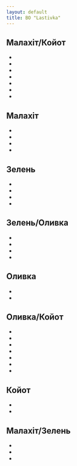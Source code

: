 ```yaml
---
layout: default
title: BO "Lastivka"
---
```

<div class="container">
  <h2>Малахіт/Койот</h2>
  <ul class="image-gallery">
    <li>
      <a href="/assets/images/1/1.jpg">
        <img src="/assets/images/1/1.jpg" alt="" />
      </a>
    </li>
    <li>
      <a href="/assets/images/1/2.jpg">
        <img src="/assets/images/1/2.jpg" alt="" />
      </a>
    </li>
    <li>
      <a href="/assets/images/1/3.jpg">
        <img src="/assets/images/1/3.jpg" alt="" />
      </a>
    </li>
    <li>
      <a href="/assets/images/1/4.jpg">
        <img src="/assets/images/1/4.jpg" alt="" />
      </a>
    </li>
    <li>
      <a href="/assets/images/1/5.jpg">
        <img src="/assets/images/1/5.jpg" alt="" />
      </a>
    </li>
    <li>
      <a href="/assets/images/1/6.jpg">
        <img src="/assets/images/1/6.jpg" alt="" />
      </a>
    </li>
    <li>
      <a href="/assets/images/1/7.jpg">
        <img src="/assets/images/1/7.jpg" alt="" />
      </a>
    </li>
  </ul>
  <h2>Малахіт</h2>
  <ul class="image-gallery">
    <li>
      <a href="/assets/images/2/1.jpg">
        <img src="/assets/images/2/1.jpg" alt="" />
      </a>
    </li>
    <li>
      <a href="/assets/images/2/2.jpg">
        <img src="/assets/images/2/2.jpg" alt="" />
      </a>
    </li>
    <li>
      <a href="/assets/images/2/3.jpg">
        <img src="/assets/images/2/3.jpg" alt="" />
      </a>
    </li>
    <li>
      <a href="/assets/images/2/4.jpg">
        <img src="/assets/images/2/4.jpg" alt="" />
      </a>
    </li>
  </ul>
  <h2>Зелень</h2>
  <ul class="image-gallery">
    <li>
      <a href="/assets/images/3/1.jpg">
        <img src="/assets/images/3/1.jpg" alt="" />
      </a>
    </li>
    <li>
      <a href="/assets/images/3/2.jpg">
        <img src="/assets/images/3/2.jpg" alt="" />
      </a>
    </li>
    <li>
      <a href="/assets/images/3/3.jpg">
        <img src="/assets/images/3/3.jpg" alt="" />
      </a>
    </li>
    <li>
      <a href="/assets/images/3/4.jpg">
        <img src="/assets/images/3/4.jpg" alt="" />
      </a>
    </li>
  </ul>
  <h2>Зелень/Оливка</h2>
  <ul class="image-gallery">
    <li>
      <a href="/assets/images/4/1.jpg">
        <img src="/assets/images/4/1.jpg" alt="" />
      </a>
    </li>
    <li>
      <a href="/assets/images/4/2.jpg">
        <img src="/assets/images/4/2.jpg" alt="" />
      </a>
    </li>
    <li>
      <a href="/assets/images/4/3.jpg">
        <img src="/assets/images/4/3.jpg" alt="" />
      </a>
    </li>
    <li>
      <a href="/assets/images/4/4.jpg">
        <img src="/assets/images/4/4.jpg" alt="" />
      </a>
    </li>
  </ul>
  <h2>Оливка</h2>
  <ul class="image-gallery">
    <li>
      <a href="/assets/images/5/1.jpg">
        <img src="/assets/images/5/1.jpg" alt="" />
      </a>
    </li>
    <li>
      <a href="/assets/images/5/2.jpg">
        <img src="/assets/images/5/2.jpg" alt="" />
      </a>
    </li>
  </ul>
  <h2>Оливка/Койот</h2>
  <ul class="image-gallery">
    <li>
      <a href="/assets/images/6/1.jpg">
        <img src="/assets/images/6/1.jpg" alt="" />
      </a>
    </li>
    <li>
      <a href="/assets/images/6/2.jpg">
        <img src="/assets/images/6/2.jpg" alt="" />
      </a>
    </li>
    <li>
      <a href="/assets/images/6/3.jpg">
        <img src="/assets/images/6/3.jpg" alt="" />
      </a>
    </li>
    <li>
      <a href="/assets/images/6/4.jpg">
        <img src="/assets/images/6/4.jpg" alt="" />
      </a>
    </li>
    <li>
      <a href="/assets/images/6/5.jpg">
        <img src="/assets/images/6/5.jpg" alt="" />
      </a>
    </li>
    <li>
      <a href="/assets/images/6/6.jpg">
        <img src="/assets/images/6/6.jpg" alt="" />
      </a>
    </li>
    <li>
      <a href="/assets/images/6/7.jpg">
        <img src="/assets/images/6/7.jpg" alt="" />
      </a>
    </li>
  </ul>
  <h2>Койот</h2>
  <ul class="image-gallery">
    <li>
      <a href="/assets/images/7/1.jpg">
        <img src="/assets/images/7/1.jpg" alt="" />
      </a>
    </li>
    <li>
      <a href="/assets/images/7/2.jpg">
        <img src="/assets/images/7/2.jpg" alt="" />
      </a>
    </li>
  </ul>
  <h2>Малахіт/Зелень</h2>
  <ul class="image-gallery">
    <li>
      <a href="/assets/images/8/1.jpg">
        <img src="/assets/images/8/1.jpg" alt="" />
      </a>
    </li>
    <li>
      <a href="/assets/images/8/2.jpg">
        <img src="/assets/images/8/2.jpg" alt="" />
      </a>
    </li>
    <li>
      <a href="/assets/images/8/3.jpg">
        <img src="/assets/images/8/3.jpg" alt="" />
      </a>
    </li>
  </ul>
</div>
